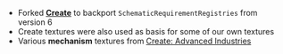 - Forked **[Create]** to backport `SchematicRequirementRegistries` from version 6
- Create textures were also used as basis for some of our own textures
- Various **mechanism** textures from [Create: Advanced Industries]

[Create]: https://github.com/Creators-of-Create/Create
[Create: Advanced Industries]: https://github.com/omgimanerd/create-advanced-industries
